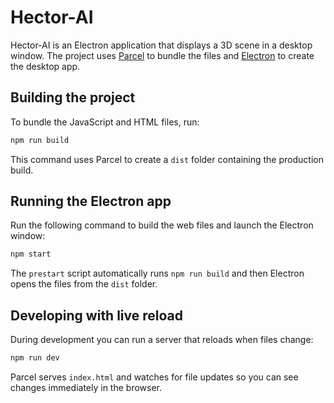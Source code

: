 # Hector-AI

Hector-AI is an Electron application that displays a 3D scene in a desktop window. The project uses [Parcel](https://parceljs.org/) to bundle the files and [Electron](https://www.electronjs.org/) to create the desktop app.

## Building the project

To bundle the JavaScript and HTML files, run:

```bash
npm run build
```

This command uses Parcel to create a `dist` folder containing the production build.

## Running the Electron app

Run the following command to build the web files and launch the Electron window:

```bash
npm start
```

The `prestart` script automatically runs `npm run build` and then Electron opens the files from the `dist` folder.

## Developing with live reload

During development you can run a server that reloads when files change:

```bash
npm run dev
```

Parcel serves `index.html` and watches for file updates so you can see changes immediately in the browser.
